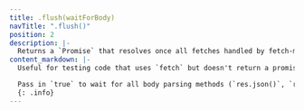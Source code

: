 ```yaml
---
title: .flush(waitForBody)
navTitle: ".flush()"
position: 2
description: |-
  Returns a `Promise` that resolves once all fetches handled by fetch-mock have resolved
content_markdown: |-
  Useful for testing code that uses `fetch` but doesn't return a promise.

  Pass in `true` to wait for all body parsing methods (`res.json()`, `res.text()`, etc.) to resolve too.
  {: .info}
---
```

